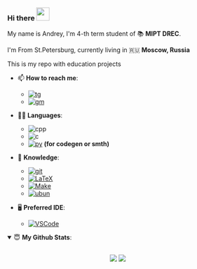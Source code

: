 ### Hi there  <img src="https://user-images.githubusercontent.com/1303154/88677602-1635ba80-d120-11ea-84d8-d263ba5fc3c0.gif" width="30">

My name is Andrey, I'm 4-th term student of 📚 **MIPT DREC**. 

I'm From St.Petersburg, currently living in :ru: **Moscow, Russia**


This is my repo with education projects

- 📫 **How to reach me**:

  * [![tg](https://img.shields.io/badge/Telegram-2CA5E0?style=for-the-badge&logo=telegram&logoColor=white)](https://t.me/derzhav1n)
  * [![gm](https://img.shields.io/badge/Gmail-D14836?style=for-the-badge&logo=gmail&logoColor=white)](mailto:derzhavin@frtk.ru)
- 👨‍💻 **Languages**:
  * ![cpp](https://img.shields.io/badge/C%2B%2B-00599C?style=for-the-badge&logo=c%2B%2B&logoColor=white) 
  * ![c](https://img.shields.io/badge/C-00599C?style=for-the-badge&logo=c&logoColor=white)
  * [![py](https://img.shields.io/badge/Python-3776AB?style=for-the-badge&logo=python&logoColor=white)](https://www.python.org/)   **(for codegen or smth)**
- 🧠 **Knowledge**:
  * [![git](https://img.shields.io/badge/Git-F05032?style=for-the-badge&logo=git&logoColor=white)](https://git-scm.com/)
  * [![LaTeX](https://img.shields.io/badge/latex%20-%23008080.svg?&style=for-the-badge&logo=latex&logoColor=white)](https://www.latex-project.org/)
  * [![Make](https://img.shields.io/badge/CMake%20-%23008FBA.svg?&style=for-the-badge&logo=cmake&logoColor=white)](https://cmake.org/)
  * [![ubun](https://img.shields.io/badge/Ubuntu-E95420?style=for-the-badge&logo=ubuntu&logoColor=white)](https://ubuntu.com/)
- 🖥 **Preferred IDE**:
  * [![VSCode](https://img.shields.io/badge/Visual%20Studio%20Code-0078d7.svg?&style=for-the-badge&logo=visual-studio-code&logoColor=white)](https://code.visualstudio.com/)
<details open>
 <summary> 😇 <b>My Github Stats</b>: </summary>
<br>
<p align = "center">
  <img src = "https://github-readme-stats.vercel.app/api?username=derzhavin3016&show_icons=true&theme=system&line_height=27">
  <img src = "https://github-readme-stats.vercel.app/api/top-langs/?username=derzhavin3016&hide=css,java,html&theme=system">
</p>

</details>

<!--
**derzhavin3016/derzhavin3016** is a ✨ _special_ ✨ repository because its `README.md` (this file) appears on your GitHub profile.

Here are some ideas to get you started:

- 🔭 I’m currently working on ...
- 🌱 I’m currently learning ...
- 👯 I’m looking to collaborate on ...
- 🤔 I’m looking for help with ...
- 💬 Ask me about ...
- 📫 How to reach me: ...
- 😄 Pronouns: ...
- ⚡ Fun fact: ...
-->

